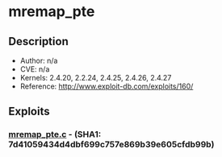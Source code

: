 # mremap_pte 

## Description
* Author: n/a 
* CVE: n/a
* Kernels: 2.4.20, 2.2.24, 2.4.25, 2.4.26, 2.4.27
* Reference: http://www.exploit-db.com/exploits/160/

## Exploits

### [mremap_pte.c](mremap_pte.c) - (SHA1: 7d41059434d4dbf699c757e869b39e605cfdb99b)
